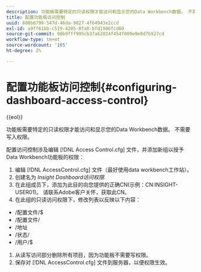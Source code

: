 ```yaml
---
description: 功能板需要特定的只读权限才能访问和显示您的Data Workbench数据。 不需要写入权限。
title: 配置功能板访问控制
uuid: 600b6799-547d-46da-9027-4f64943e2ccd
exl-id: a9ff61bb-c519-4205-8fa8-bfd1986fcd60
source-git-commit: 90b9fff995cb37a62024f454f009e9e0d7b927cd
workflow-type: tm+mt
source-wordcount: '165'
ht-degree: 2%

---
```


# 配置功能板访问控制{#configuring-dashboard-access-control}

{{eol}}

功能板需要特定的只读权限才能访问和显示您的Data Workbench数据。 不需要写入权限。

配置访问控制涉及编辑 [!DNL Access Control.cfg] 文件，并添加新组以授予Data Workbench功能板的权限：

1. 编辑 [!DNL AccessControl.cfg] 文件（最好使用data workbench工作站）。
1. 创建名为 *Insight Dashboard访问权限*.
1. 在此组成员下，添加为此目的向您提供的正确CN(示例：CN:INSIGHT-USER01)。 请联系Adobe客户关怀，获取此CN。
1. 在此组的只读访问权限下，修改列表以反映以下内容：

* /配置文件/$
* /配置文件/
* /地址
* /状态/
* /用户/$

1. 从读写访问部分删除所有项目，因为功能板不需要写权限。
1. 保存对 [!DNL AccessControl.cfg] 文件到服务器，以便权限生效。
